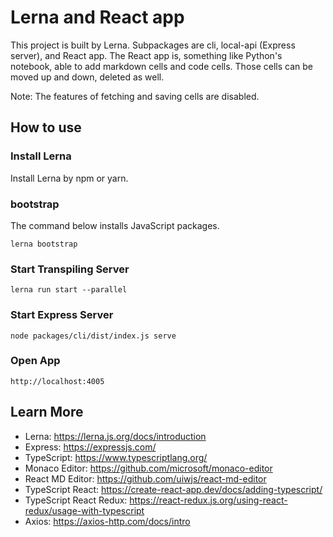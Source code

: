 # Lerna and React app

This project is built by Lerna.
Subpackages are cli, local-api (Express server), and React app.
The React app is, something like Python's notebook, able to add markdown cells and
code cells. Those cells can be moved up and down, deleted as well.

Note: The features of fetching and saving cells are disabled.

## How to use

### Install Lerna

Install Lerna by npm or yarn.

### bootstrap

The command below installs JavaScript packages.

`lerna bootstrap`

### Start Transpiling Server

`lerna run start --parallel`

### Start Express Server

`node packages/cli/dist/index.js serve`


### Open App

`http://localhost:4005`

## Learn More

- Lerna: https://lerna.js.org/docs/introduction
- Express: https://expressjs.com/
- TypeScript: https://www.typescriptlang.org/
- Monaco Editor: https://github.com/microsoft/monaco-editor
- React MD Editor: https://github.com/uiwjs/react-md-editor
- TypeScript React: https://create-react-app.dev/docs/adding-typescript/
- TypeScript React Redux: https://react-redux.js.org/using-react-redux/usage-with-typescript
- Axios: https://axios-http.com/docs/intro
